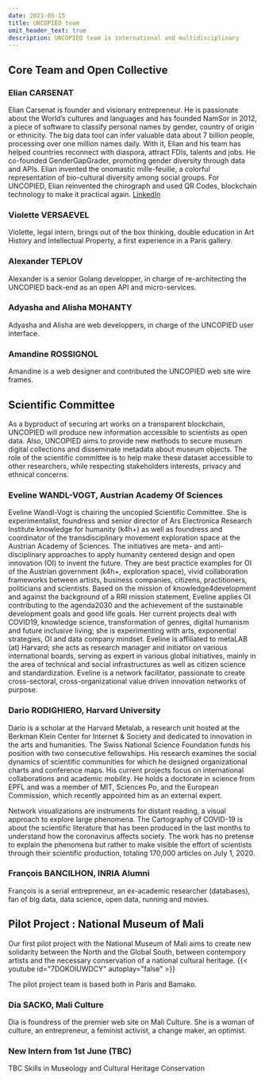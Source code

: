 ```yaml
---
date: 2021-05-15
title: UNCOPIED team
omit_header_text: true
description: UNCOPIED team is international and multidisciplinary
---
```


## Core Team and Open Collective

### Elian CARSENAT
Elian Carsenat is founder and visionary entrepreneur. He is passionate about the World’s cultures and languages and has founded NamSor in 2012, a piece of software to classify personal names by gender, country of origin or ethnicity. The big data tool can infer valuable data about 7 billion people, processing over one million names daily. With it, Elian and his team has helped countries reconnect with diaspora, attract FDIs, talents and jobs.
He co-founded GenderGapGrader, promoting gender diversity through data and APIs. Elian invented the onomastic mille-feuille, a colorful representation of bio-cultural diversity among social groups.
For UNCOPIED, Elian reinvented the chirograph and used QR Codes, blockchain technology to make it practical again. 
[LinkedIn](https://www.linkedin.com/in/eliancarsenat/) 

### Violette VERSAEVEL
Violette, legal intern, brings out of the box thinking, double education in Art History and Intellectual Property, a first experience in a Paris gallery.

### Alexander TEPLOV
Alexander is a senior Golang developper, in charge of re-architecting the UNCOPIED back-end as an open API and micro-services.

### Adyasha and Alisha MOHANTY
Adyasha and Alisha are web developpers, in charge of the UNCOPIED user interface. 

### Amandine ROSSIGNOL
Amandine is a web designer and contributed the UNCOPIED web site wire frames.

## Scientific Committee
As a byproduct of securing art works on a transparent blockchain, UNCOPIED will produce new information accessible to scientists as open data. Also, UNCOPIED aims to provide new methods to secure museum digital collections and disseminate metadata about museum objects. The role of the scientific committee is to help make these dataset accessible to other researchers, while respecting stakeholders interests, privacy and ethnical concerns. 

### Eveline WANDL-VOGT, Austrian Academy Of Sciences
Eveline Wandl-Vogt is chairing the uncopied Scientific Committee. 
She is experimentalist, foundress and senior director of Ars Electronica Research Institute knowledge for humanity (k4h+) as well as foundress and coordinator of the transdisciplinary movement exploration space at the Austrian Academy of Sciences. The initiatives are meta- and anti-disciplinary approaches to apply humanity centered design and open innovation (OI) to invent the future. They are best practice examples for OI of the Austrian government (k4h+, exploration space), vivid collaboration frameworks between artists, business companies, citizens, practitioners, politicians and scientists.
Based on the mission of knowledge4development and against the background of a RRI mission statement, Eveline applies OI contributing to the agenda2030 and the achievement of the sustainable development goals and good life goals.
Her current projects deal with COVID19, knowledge science, transformation of genres, digital humanism and future inclusive living; she is experimenting with arts, exponential strategies, OI and data company mindset.
Eveline is affiliated to metaLAB (at) Harvard; she acts as research manager and initiator on various international boards, serving as expert in various global initiatives, mainly in the area of technical and social infrastructures as well as citizen science and standardization.
Eveline is a network facilitator, passionate to create cross-sectoral, cross-organizational value driven innovation networks of purpose.

### Dario RODIGHIERO, Harvard University
Dario is a scholar at the Harvard Metalab, a research unit hosted at the Berkman Klein Center for Internet & Society and dedicated to innovation in the arts and humanities. The Swiss National Science Foundation funds his position with two consecutive fellowships. His research examines the social dynamics of scientific communities for which he designed organizational charts and conference maps. His current projects focus on international collaborations and academic mobility. He holds a doctorate in science from EPFL and was a member of MIT, Sciences Po, and the European Commission, which recently appointed him as an external expert.

Network visualizations are instruments for distant reading, a visual approach to explore large phenomena. The Cartography of COVID-19 is about the scientific literature that has been produced in the last months to understand how the coronavirus affects society. The work has no pretense to explain the phenomena but rather to make visible the effort of scientists through their scientific production, totaling 170,000 articles on July 1, 2020.

### François BANCILHON, INRIA Alumni
François is a serial entrepreneur, an ex-academic researcher (databases), fan of big data, data science, open data, running and movies.

## Pilot Project : National Museum of Mali

Our first pilot project with the National Museum of Mali aims to create new solidarity between the North and the Global South, between contempory artists and the necessary conservation of a national cultural heritage. 
{{< youtube id="7DOKOlUWDCY" autoplay="false" >}}

The pilot project team is based both in Paris and Bamako. 

### Dia SACKO, Mali Culture
Dia is foundress of the premier web site on Mali Culture. She is a woman of culture, an entrepreneur, a feminist activist, a change maker, an optimist.  

### New Intern from 1st June (TBC)
TBC Skills in Museology and Cultural Heritage Conservation

